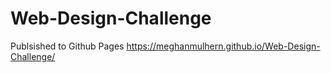 # Web-Design-Challenge

Publsished to Github Pages
https://meghanmulhern.github.io/Web-Design-Challenge/